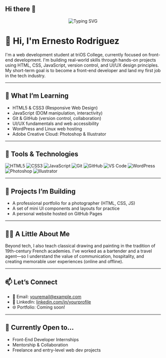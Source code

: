 ## Hi there 👋

<p align="center">
  <img src="https://readme-typing-svg.demolab.com?font=Fira+Code&size=25&pause=1000&color=F7DF1E&center=true&vCenter=true&width=435&lines=Focused.;Driven.;Creative.;Curious.;Resilient." alt="Typing SVG" />
</p>

# 👋 Hi, I'm Ernesto Rodriguez

I'm a web development student at triOS College, currently focused on front-end development. I'm building real-world skills through hands-on projects using HTML, CSS, JavaScript, version control, and UI/UX design principles. My short-term goal is to become a front-end developer and land my first job in the tech industry.

---

## 🎯 What I’m Learning

- HTML5 & CSS3 (Responsive Web Design)
- JavaScript (DOM manipulation, interactivity)
- Git & GitHub (version control, collaboration)
- UI/UX fundamentals and web accessibility
- WordPress and Linux web hosting
- Adobe Creative Cloud: Photoshop & Illustrator

---

## 🧰 Tools & Technologies

![HTML5](https://img.shields.io/badge/HTML5-E34F26?style=for-the-badge&logo=html5&logoColor=white)
![CSS3](https://img.shields.io/badge/CSS3-1572B6?style=for-the-badge&logo=css3&logoColor=white)
![JavaScript](https://img.shields.io/badge/JavaScript-F7DF1E?style=for-the-badge&logo=javascript&logoColor=black)
![Git](https://img.shields.io/badge/Git-F05032?style=for-the-badge&logo=git&logoColor=white)
![GitHub](https://img.shields.io/badge/GitHub-181717?style=for-the-badge&logo=github&logoColor=white)
![VS Code](https://img.shields.io/badge/VS%20Code-007ACC?style=for-the-badge&logo=visual-studio-code&logoColor=white)
![WordPress](https://img.shields.io/badge/WordPress-21759b?style=for-the-badge&logo=wordpress&logoColor=white)
![Photoshop](https://img.shields.io/badge/Adobe%20Photoshop-31A8FF?style=for-the-badge&logo=adobephotoshop&logoColor=white)
![Illustrator](https://img.shields.io/badge/Adobe%20Illustrator-FF9A00?style=for-the-badge&logo=adobeillustrator&logoColor=white)

---

## 📌 Projects I’m Building

- A professional portfolio for a photographer (HTML, CSS, JS)
- A set of mini UI components and layouts for practice
- A personal website hosted on GitHub Pages

---

## 👨‍🎨 A Little About Me

Beyond tech, I also teach classical drawing and painting in the tradition of 19th-century French academies. I’ve worked as a bartender and a travel agent—so I understand the value of communication, hospitality, and creating memorable user experiences (online and offline).

---

## 📫 Let’s Connect

- 📧 Email: [youremail@example.com](mailto:youremail@example.com)
- 💼 LinkedIn: [linkedin.com/in/yourprofile](https://linkedin.com/in/yourprofile)
- 🌐 Portfolio: Coming soon!

---

## 🚀 Currently Open to...

- Front-End Developer Internships  
- Mentorship & Collaboration  
- Freelance and entry-level web dev projects

